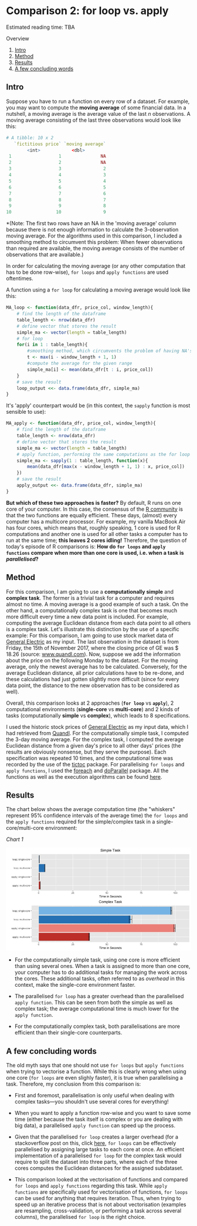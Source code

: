 # Comparison 2: for loop vs. apply

Estimated reading time: TBA

Overview
1. [Intro](#introduction)
2. [Method](#method)
3. [Results](#results)
4. [A few concluding words](#conclusion)

## Intro <a name="introduction"></a>

Suppose you have to run a function on every row of a dataset. For example, you may want to compute the **moving average** of some financial data. In a nutshell, a moving average is the average value of the last *n* observations. A moving average consisting of the last three observations would look like this:

```R
# A tibble: 10 x 2
   `fictitious price` `moving average`
		<int>            <dbl>
 1                  1               NA
 2                  2               NA
 3                  3                2
 4                  4                3
 5                  5                4
 6                  6                5
 7                  7                6
 8                  8                7
 9                  9                8
10                 10                9
```

*(Note: The first two rows have an NA in the 'moving average' column because there is not enough information to calculate the 3-observation moving average. For the algorithms used in this comparison, I included a smoothing method to circumvent this problem: When fewer observations than required are available, the moving average consists of the number of observations that are available.)

In order for calculating the moving average (or any other computation that has to be done row-wise), `for loops` and `apply functions` are used oftentimes.

A function using a `for loop` for calculating a moving average would look like this:

```R
MA_loop <- function(data_dfr, price_col, window_length){
	# find the length of the dataframe
	table_length <- nrow(data_dfr) 
	# define vector that stores the result
	simple_ma <- vector(length = table_length) 
	# for loop
	for(i in 1 : table_length){ 
		#smoothing method, which circumvents the problem of having NA's in the first few rows (cf. example above)
		t <- max(i - window_length + 1, 1) 
		#compute the average for the given range
		simple_ma[i] <- mean(data_dfr[t : i, price_col])
	}
	# save the result
	loop_output <<- data.frame(data_dfr, simple_ma)
}
```

It's 'apply' counterpart would be (in this context, the `sapply` function is most sensible to use):

```R
MA_apply <- function(data_dfr, price_col, window_length){
	# find the length of the dataframe
	table_length <- nrow(data_dfr)
	# define vector that stores the result
	simple_ma <- vector(length = table_length)
	# apply function, performing the same computations as the for loop
	simple_ma <- sapply(1 : table_length, function(x){
		mean(data_dfr[max(x - window_length + 1, 1) : x, price_col])
	})
	# save the result
	apply_output <<- data.frame(data_dfr, simple_ma)
}
```

**But which of these two approaches is faster?** By default, R runs on one core of your computer. In this case, the consensus of the [R community](https://stackoverflow.com/questions/7142767/why-are-loops-slow-in-r/7142982#7142982) is that the two functions are equally efficient. These days, (almost) every computer has a multicore processor. For example, my vanilla MacBook Air has four cores, which means that, roughly speaking, 1 core is used for R computations and another one is used for all other tasks a computer has to run at the same time; **this leaves 2 cores idling!** Therefore, the question of today's episode of R comparisons is: **How do `for loops` and `apply functions` compare when more than one core is used, i.e. when a task is *parallelised*?**

## Method <a name="method"></a>

For this comparison, I am going to use a **computationally simple** and **complex task**. The former is a trivial task for a computer and requires almost no time. A moving average is a good example of such a task. On the other hand, a computationally complex task is one that becomes much more difficult every time a new data point is included. For example, computing the average Euclidean distance from each data point to all others is a complex task. Let's illustrate this distinction by the use of a specific example: For this comparison, I am going to use stock market data of [General Electric](https://www.ge.com/) as my input. The last observation in the dataset is from Friday, the 15th of November 2017, where the closing price of GE was $ 18.26 (source: www.quandl.com). Now, suppose we add the information about the price on the following Monday to the dataset. For the moving average, only the newest average has to be calculated. Conversely, for the average Euclidean distance, all prior calculations have to be re-done, and these calculations had just gotten slightly more difficult (since for every data point, the distance to the new observation has to be considered as well).

Overall, this comparison looks at 2 approaches (**`for loop`** vs **`apply`**), 2 computational environments (**single-core** vs **multi-core**) and 2 kinds of tasks (computationally **simple** vs **complex**), which leads to 8 specifications.

I used the historic stock prices of [General Electric](https://www.ge.com/) as my input data, which I had retrieved from [Quandl](https://www.quandl.com). For the computationally simple task, I computed the 3-day moving average. For the complex task, I computed the average Euclidean distance from a given day's price to all other days' prices (the results are obviously nonsense, but they serve the purpose). Each specification was repeated 10 times, and the computational time was recorded by the use of the [tictoc](https://cran.r-project.org/web/packages/tictoc/index.html) package. For parallelising `for loops` and `apply functions`, I used the [foreach](https://cran.r-project.org/web/packages/foreach/foreach.pdf) and [doParallel](https://cran.r-project.org/web/packages/doParallel/doParallel.pdf) package. All the functions as well as the execution algorithms can be found [here](Rscripts/Comparison3.R).


## Results <a name="results"></a>

The chart below shows the average computation time (the "whiskers" represent 95% confidence intervals of the average time) the `for loops`
 and the `apply functions` required for the simple/complex task in a single-core/multi-core environment:

_Chart 1_

![alt text](/images/Comparison3_Result1.jpeg "Comparison 3: Results")

* For the computationally simple task, using one core is more efficient than using several ones. When a task is assigned to more than one core, your computer has to do additional tasks for managing the work across the cores. These additional tasks, often referred to as *overhead* in this context, make the single-core environment faster.

* The parallelised `for loop` has a greater overhead than the parallelised `apply function`. This can be seen from both the simple as well as complex task; the average computational time is much lower for the `apply function`.

* For the computationally complex task, both parallelisations are more efficient than their single-core counterparts.

## A few concluding words <a name="conclusion"></a>

The old myth says that one should not use `for loops` but `apply functions` when trying to vectorise a function. While this is clearly wrong when using one core (`for loops` are even slighly faster), it is true when parallelising a task. Therefore, my conclusion from this comparison is:

* First and foremost, parallelisation is only useful when dealing with complex tasks—you shouldn't use several cores for everything!

* When you want to apply a function row-wise and you want to save some time (either because the task itself is complex or you are dealing with big data), a parallelised `apply function` can speed up the process.

* Given that the parallelised `for loop` creates a larger overhead (for a stackoverflow post on this, click [here](https://stackoverflow.com/a/5015485/8718701), `for loops` can be effectively parallelised by assigning large tasks to each core at once. An efficient implementation of a parallelised `for loop` for the complex task would require to split the dataset into three parts, where each of the three cores computes the Euclidean distances for the assigned subdataset.

* This comparison looked at the vectorisation of functions and compared `for loops` and `apply functions` regarding this task. While `apply functions` are specifically used for vectorisation of functions, `for loops` can be used for anything that requires iteration. Thus, when trying to speed up an iterative process that is not about vectorisation (examples are resampling, cross-validation, or performing a task across several columns), the parallelised `for loop` is the right choice.
